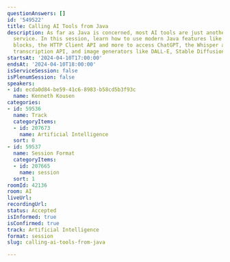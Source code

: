 ```yaml
---
questionAnswers: []
id: '549522'
title: Calling AI Tools from Java
description: As far as Java is concerned, most AI tools are just another RESTful web
  service. In this session, learn how to use modern Java features like records, text
  blocks, the HTTP Client API and more to access ChatGPT, the Whisper audio-to-text
  transcription API, and image generators like DALL-E, Stable Diffusion, and Midjourney.
startsAt: '2024-04-10T17:00:00'
endsAt: '2024-04-10T18:00:00'
isServiceSession: false
isPlenumSession: false
speakers:
- id: ecda0d84-be59-41c6-8983-b58cd5b3f93c
  name: Kenneth Kousen
categories:
- id: 59536
  name: Track
  categoryItems:
  - id: 207673
    name: Artificial Intelligence
  sort: 0
- id: 59537
  name: Session Format
  categoryItems:
  - id: 207665
    name: session
  sort: 1
roomId: 42136
room: AI
liveUrl: 
recordingUrl: 
status: Accepted
isInformed: true
isConfirmed: true
track: Artificial Intelligence
format: session
slug: calling-ai-tools-from-java

---
```


